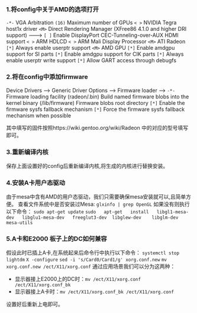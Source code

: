 ### 1.将config中关于AMD的选项打开
`-*-` VGA Arbitration
`(16)`  Maximum number of GPUs
`< >` NVIDIA Tegra host1x driver
`<M>` Direct Rendering Manager (XFree86 4.1.0 and higher DRI support)  --->
`[ ]` Enable DisplayPort CEC-Tunneling-over-AUX HDMI support
`< >` ARM HDLCD
`< >` ARM Mali Display Processor
`<M>` ATI Radeon
`[*]`   Always enable userptr support
`<M>` AMD GPU
`[*]`   Enable amdgpu support for SI parts
`[*]`   Enable amdgpu support for CIK parts
`[*]`   Always enable userptr write support
`[*]`   Allow GART access through debugfs

### 2.将在config中添加firmware
Device Drivers —->
Generic Driver Options —->
Firmware loader —->
`-*-` Firmware loading facility
(radeon/<YOUR-MODEL>.bin) Build named firmware blobs into the kernel binary
(/lib/firmware) Firmware blobs root directory
`[*]`   Enable the firmware sysfs fallback mechanism
`[*]`     Force the firmware sysfs fallback mechanism when possible

其中填写的固件按照https://wiki.gentoo.org/wiki/Radeon 中的对应的型号填写即可。

### 3.重新编译内核
保存上面设置好的config后重新编译内核,将生成的内核进行替换安装。

### 4.安装A卡用户态驱动
由于mesa中含有AMD的用户态驱动，我们只需要确保mesa安装就可以,且简单方便。
查看文件系统中是否安装过Mesa: `glxinfo | grep OpenGL`
如果没有则执行以下命令：
`sudo apt-get update`
`sudo   apt-get   install   libgl1-mesa-dev   libglu1-mesa-dev   freeglut3-dev  libglew-dev    libglm-dev    mesa-utils`

### 5.A卡和E2000 板子上的DC如何兼容
假设此时已插上A卡,在系统起来后命令行中执行以下命令：
`systemctl stop lightdm`
`X -configure`
`sed -i 's/Card0/Card1/g' xorg.conf.new`
`mv xorg.conf.new /ect/X11/xorg.conf`
通过应用场景我们可以分为这两种：
- 显示器接上E2000上的DC时：`mv /ect/X11/xorg.conf /ect/X11/xorg.conf_bk`
- 显示器接上A卡时：`mv /ect/X11/xorg.conf_bk /ect/X11/xorg.conf`

设置好后重新上电即可。